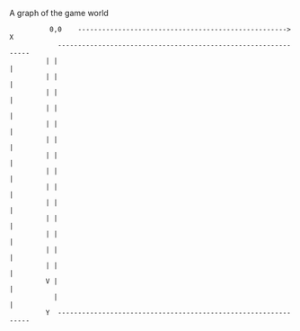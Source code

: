 A graph of the game world



			  0,0    ---------------------------------------------------->    X
				---------------------------------------------------------------
			 | |															   |
			 | |															   |
			 | |															   |
			 | |															   |
			 | |															   |
			 | |															   |
			 | |															   |
			 | |															   |
			 | |															   |
			 | |															   |
			 | |															   |
			 | |															   |
			 | |															   |
			 | |															   |
			 V |															   |
			   |															   |
			 Y	---------------------------------------------------------------

